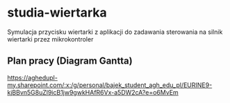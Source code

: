 # studia-wiertarka
Symulacja przycisku wiertarki z aplikacji do zadawania sterowania na silnik wiertarki przez mikrokontroler

## Plan pracy (Diagram Gantta)
https://aghedupl-my.sharepoint.com/:x:/g/personal/bajek_student_agh_edu_pl/EURINE9-kjBBvn5G8uZl9icB1jw9gwkHAfR6Vx-a5DW2cA?e=o6MvEm
